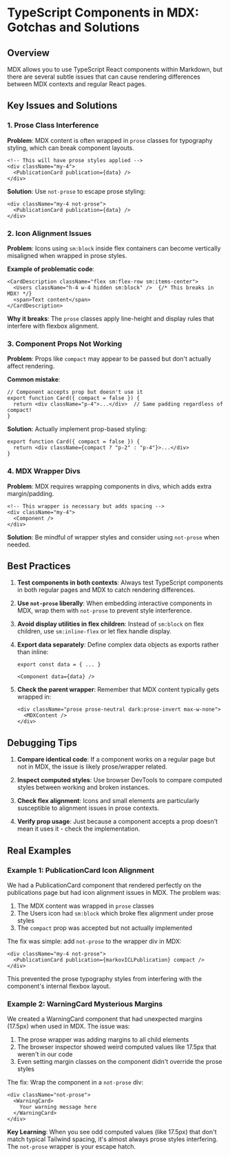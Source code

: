 # TypeScript Components in MDX: Gotchas and Solutions

## Overview
MDX allows you to use TypeScript React components within Markdown, but there are several subtle issues that can cause rendering differences between MDX contexts and regular React pages.

## Key Issues and Solutions

### 1. Prose Class Interference
**Problem**: MDX content is often wrapped in `prose` classes for typography styling, which can break component layouts.

```mdx
<!-- This will have prose styles applied -->
<div className="my-4">
  <PublicationCard publication={data} />
</div>
```

**Solution**: Use `not-prose` to escape prose styling:
```mdx
<div className="my-4 not-prose">
  <PublicationCard publication={data} />
</div>
```

### 2. Icon Alignment Issues
**Problem**: Icons using `sm:block` inside flex containers can become vertically misaligned when wrapped in prose styles.

**Example of problematic code**:
```tsx
<CardDescription className="flex sm:flex-row sm:items-center">
  <Users className="h-4 w-4 hidden sm:block" />  {/* This breaks in MDX! */}
  <span>Text content</span>
</CardDescription>
```

**Why it breaks**: The `prose` classes apply line-height and display rules that interfere with flexbox alignment.

### 3. Component Props Not Working
**Problem**: Props like `compact` may appear to be passed but don't actually affect rendering.

**Common mistake**:
```tsx
// Component accepts prop but doesn't use it
export function Card({ compact = false }) {
  return <div className="p-4">...</div>  // Same padding regardless of compact!
}
```

**Solution**: Actually implement prop-based styling:
```tsx
export function Card({ compact = false }) {
  return <div className={compact ? "p-2" : "p-4"}>...</div>
}
```

### 4. MDX Wrapper Divs
**Problem**: MDX requires wrapping components in divs, which adds extra margin/padding.

```mdx
<!-- This wrapper is necessary but adds spacing -->
<div className="my-4">
  <Component />
</div>
```

**Solution**: Be mindful of wrapper styles and consider using `not-prose` when needed.

## Best Practices

1. **Test components in both contexts**: Always test TypeScript components in both regular pages and MDX to catch rendering differences.

2. **Use `not-prose` liberally**: When embedding interactive components in MDX, wrap them with `not-prose` to prevent style interference.

3. **Avoid display utilities in flex children**: Instead of `sm:block` on flex children, use `sm:inline-flex` or let flex handle display.

4. **Export data separately**: Define complex data objects as exports rather than inline:
   ```mdx
   export const data = { ... }
   
   <Component data={data} />
   ```

5. **Check the parent wrapper**: Remember that MDX content typically gets wrapped in:
   ```tsx
   <div className="prose prose-neutral dark:prose-invert max-w-none">
     <MDXContent />
   </div>
   ```

## Debugging Tips

1. **Compare identical code**: If a component works on a regular page but not in MDX, the issue is likely prose/wrapper related.

2. **Inspect computed styles**: Use browser DevTools to compare computed styles between working and broken instances.

3. **Check flex alignment**: Icons and small elements are particularly susceptible to alignment issues in prose contexts.

4. **Verify prop usage**: Just because a component accepts a prop doesn't mean it uses it - check the implementation.

## Real Examples

### Example 1: PublicationCard Icon Alignment

We had a PublicationCard component that rendered perfectly on the publications page but had icon alignment issues in MDX. The problem was:

1. The MDX content was wrapped in `prose` classes
2. The Users icon had `sm:block` which broke flex alignment under prose styles
3. The `compact` prop was accepted but not actually implemented

The fix was simple: add `not-prose` to the wrapper div in MDX:
```mdx
<div className="my-4 not-prose">
  <PublicationCard publication={markovICLPublication} compact />
</div>
```

This prevented the prose typography styles from interfering with the component's internal flexbox layout.

### Example 2: WarningCard Mysterious Margins

We created a WarningCard component that had unexpected margins (17.5px) when used in MDX. The issue was:

1. The prose wrapper was adding margins to all child elements
2. The browser inspector showed weird computed values like 17.5px that weren't in our code
3. Even setting margin classes on the component didn't override the prose styles

The fix: Wrap the component in a `not-prose` div:
```mdx
<div className="not-prose">
  <WarningCard>
    Your warning message here
  </WarningCard>
</div>
```

**Key Learning**: When you see odd computed values (like 17.5px) that don't match typical Tailwind spacing, it's almost always prose styles interfering. The `not-prose` wrapper is your escape hatch.